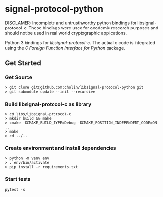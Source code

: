 signal-protocol-python
======================

DISCLAMER: Incomplete and untrusthworthy python bindings for
libsignal-protocol-c. These bindings were used for academic research purposes
and should not be used in real world cryptographic applications.

Python 3 bindings for *libsignal-protocol-c*. The actual c code is integrated
using the *C Foreign Function Interface for Python* package.

Get Started
-----------

### Get Source
```
> git clone git@github.com:cholin/libsignal-protocol-python.git
> git submodule update --init --recursive
```

### Build libsignal-protocol-c as library
```
> cd libs/libsignal-protocol-c
> mkdir build && make
> cmake -DCMAKE_BUILD_TYPE=Debug -DCMAKE_POSITION_INDEPENDENT_CODE=ON ..
> make
> cd ../..
```

### Create environment and install dependencies
```
> python -m venv env
> . env/bin/activate
> pip install -r requirements.txt
```

### Start tests
```
pytest -s
```
